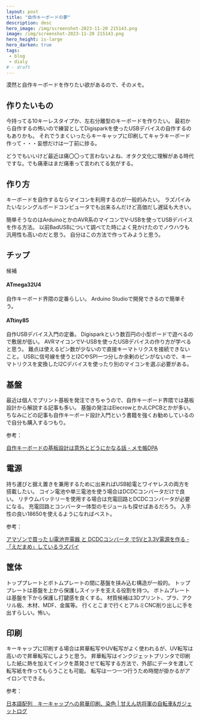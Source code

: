 ```yaml
---
layout: post
title: "自作キーボードの夢"
description: desc
hero_image: /img/screenshot-2023-11-20 215143.png
image: /img/screenshot-2023-11-20 215143.png
hero_height: is-large
hero_darken: true
tags:
 - blog
 - dialy
# - draft
---
```


漠然と自作キーボードを作りたい欲があるので、そのメモ。

## 作りたいもの

今持ってる10キーレスタイプか、左右分離型のキーボードを作りたい。
最初から自作するの怖いので練習としてDigisparkを使ったUSBデバイスの自作するのもありかも。
それでうまくいったらキーキャップに印刷してキャラキーボード作って・・・妄想だけは一丁前に捗る。

どうでもいいけど最近は痛〇〇って言わないよね、オタク文化に理解がある時代ですな。でも痛車はまだ痛車って言われてる気がする。

## 作り方

キーボードを自作するならマイコンを利用するのが一般的みたい。
ラズパイみたいなシングルボードコンピュータでも出来るんだけど高価だし遅延も大きい。

簡単そうなのはArduinoとかのAVR系のマイコンでV-USBを使ってUSBデバイスを作る方法。
以前BadUSBについて調べてた時によく見かけたのでノウハウも汎用性も高いのだと思う。
自分はこの方法で作ってみようと思う。

## チップ

候補

#### ATmega32U4

自作キーボード界隈の定番らしい。
Arduino Studioで開発できるので簡単そう。

#### ATtiny85

自作USBデバイス入門の定番。
Digisparkという数百円の小型ボードで遊べるので敷居が低い。
AVRマイコンでV-USBを使ったUSBデバイスの作り方が学べると思う。
難点は使えるピン数が少ないので直接キーマトリクスを接続できないこと。
USBに信号線を使うとI2CやSPI一つ分しか余剰のピンがないので、キーマトリクスを変換したI2Cデバイスを使ったり別のマイコンを選ぶ必要がある。

## 基盤

最近は個人でプリント基板を発注できちゃうので、自作キーボード界隈では基板設計から解説する記事も多い。
基盤の発注はElecrowとかJLCPCBとかが多い。
ちなみにどの記事も自作キーボード設計入門という書籍を強くお勧めしているので自分も購入するつもり。

参考：

[自作キーボードの基板設計は意外とどうにかなる話 - メモ帳DPA](https://de0.hatenablog.com/entry/2021/12/03/071653)


## 電源

持ち運びと据え置きを兼用するために出来ればUSB給電とワイヤレスの両方を搭載したい。
コイン電池や単三電池を使う場合はDCDCコンバータだけで良い。
リチウムバッテリーを使用する場合は充電回路とDCDCコンバータが必要になる。
充電回路とコンバータ一体型のモジュールも探せばあるだろう。
入手性の良い18650を使えるようになればベスト。

参考：

[アマゾンで買った Li電池充電器 と DCDCコンバータ で5Vと3.3V電源を作る - 「えだまめ」しているラズパイ](https://greensoybean.hatenablog.com/entry/2022/03/25/%E3%82%A2%E3%83%9E%E3%82%BE%E3%83%B3%E3%81%A7%E8%B2%B7%E3%81%A3%E3%81%9F_Li%E9%9B%BB%E6%B1%A0%E5%85%85%E9%9B%BB%E5%99%A8_%E3%81%A8_DCDC%E3%82%B3%E3%83%B3%E3%83%90%E3%83%BC%E3%82%BF_%E3%81%A75V)

## 筐体

トッププレートとボトムプレートの間に基盤を挟み込む構造が一般的。
トッププレートは基盤を上から保護しスイッチを支える役割を持つ。
ボトムプレートは基盤を下から保護し打鍵感を良くする。
材質候補は3Dプリント、プラ、アクリル板、木材、MDF、金属等。
行くとこまで行くとアルミCNC削り出しに手を出すらしい。怖い。


## 印刷

キーキャップに印刷する場合は昇華転写やUV転写がよく使われるが、UV転写は高いので昇華転写にしようと思う。
昇華転写はインクジェットプリンタで印刷した紙に熱を加えてインクを蒸発させて転写する方法で、外部にデータを渡して転写紙を作ってもらうことも可能。
転写は一つ一つ行うため時間が掛かるがアイロンでできる。

参考：

[日本語配列　キーキャップへの昇華印刷、染色 \| 甘えん坊将軍の自転車&ガジェットログ](https://ameblo.jp/calappappa/entry-12799036505.html)
